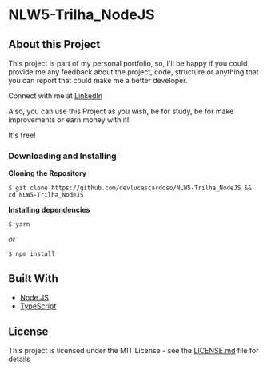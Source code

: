 # NLW5-Trilha_NodeJS

## About this Project

This project is part of my personal portfolio, so, I'll be happy if you could provide me any feedback about the project, code, structure or anything that you can report that could make me a better developer.

Connect with me at [LinkedIn](https://www.linkedin.com/in/lucas-cardoso-5a041a114/)

Also, you can use this Project as you wish, be for study, be for make improvements or earn money with it!

It's free!


### Downloading and Installing

**Cloning the Repository**

```
$ git clone https://github.com/devlucascardoso/NLW5-Trilha_NodeJS && cd NLW5-Trilha_NodeJS
```

**Installing dependencies**

```
$ yarn
```

_or_

```
$ npm install
```
## Built With

- [Node.JS](https://nodejs.org/)
- [TypeScript](https://www.typescriptlang.org/)

## License

This project is licensed under the MIT License - see the [LICENSE.md](https://github.com/devlucascardoso/NLW5-Trilha_NodeJS/blob/master/LICENSE) file for details
